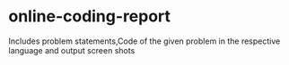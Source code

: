# online-coding-report
Includes problem statements,Code of the given problem in the respective language and output screen shots

